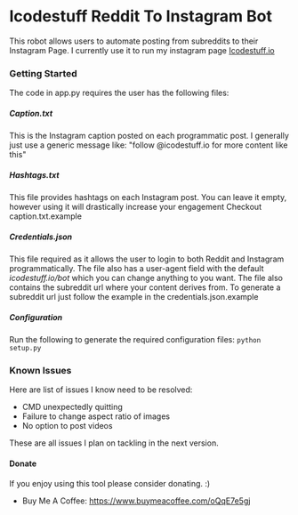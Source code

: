 # Icodestuff Reddit To Instagram Bot

This robot allows users to automate posting from subreddits to their Instagram Page.
I currently use it to run my instagram page <a href="https://www.instagram.com/icodestuff.io/"> Icodestuff.io </a>


### Getting Started
The code in app.py requires the user has the following files:

##### Caption.txt
This is the Instagram caption posted on each programmatic post. I generally just use a generic message like: "follow @icodestuff.io for more content like this"

##### Hashtags.txt
This file provides hashtags on each Instagram post. You can leave it empty, however using it will drastically increase your engagement Checkout caption.txt.example

##### Credentials.json
This file required as it allows the user to login to both Reddit and Instagram programmatically. The file also has a user-agent field with the default _icodestuff.io/bot_ which you can change anything to you want. The file also contains the subreddit url where your content derives from. To generate a subreddit url just follow the example in the credentials.json.example

##### Configuration
Run the following to generate the required configuration files:
`python setup.py`



### Known Issues
Here are list of issues I know need to be resolved: 
- CMD unexpectedly quitting
- Failure to change aspect ratio of images
- No option to post videos 

These are all issues I plan on tackling in the next version. 

#### Donate 
If you enjoy using this tool please consider donating. :) 
- Buy Me A Coffee: https://www.buymeacoffee.com/oQqE7e5gj